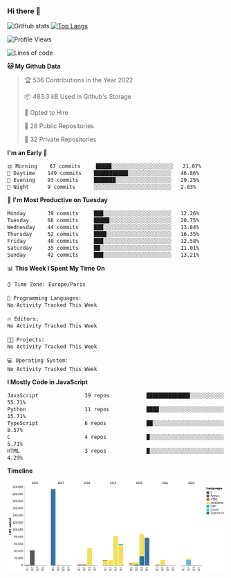 ### Hi there 👋


![GitHub stats](https://github-readme-stats.vercel.app/api?username=eastkap&theme=dark&show_icons=true&count_private=true)
[![Top Langs](https://github-readme-stats.vercel.app/api/top-langs/?username=eastkap&layout=compact)](https://github.com/anuraghazra/github-readme-stats)



<!--START_SECTION:waka-->
![Profile Views](http://img.shields.io/badge/Profile%20Views-0-blue)

![Lines of code](https://img.shields.io/badge/From%20Hello%20World%20I%27ve%20Written-700974%20lines%20of%20code-blue)

**🐱 My Github Data** 

> 🏆 536 Contributions in the Year 2022
 > 
> 📦 483.3 kB Used in Github's Storage 
 > 
> 💼 Opted to Hire
 > 
> 📜 28 Public Repositories 
 > 
> 🔑 32 Private Repositories  
 > 
**I'm an Early 🐤** 

```text
🌞 Morning    67 commits     █████░░░░░░░░░░░░░░░░░░░░   21.07% 
🌆 Daytime    149 commits    ███████████░░░░░░░░░░░░░░   46.86% 
🌃 Evening    93 commits     ███████░░░░░░░░░░░░░░░░░░   29.25% 
🌙 Night      9 commits      ░░░░░░░░░░░░░░░░░░░░░░░░░   2.83%

```
📅 **I'm Most Productive on Tuesday** 

```text
Monday       39 commits     ███░░░░░░░░░░░░░░░░░░░░░░   12.26% 
Tuesday      66 commits     █████░░░░░░░░░░░░░░░░░░░░   20.75% 
Wednesday    44 commits     ███░░░░░░░░░░░░░░░░░░░░░░   13.84% 
Thursday     52 commits     ████░░░░░░░░░░░░░░░░░░░░░   16.35% 
Friday       40 commits     ███░░░░░░░░░░░░░░░░░░░░░░   12.58% 
Saturday     35 commits     ██░░░░░░░░░░░░░░░░░░░░░░░   11.01% 
Sunday       42 commits     ███░░░░░░░░░░░░░░░░░░░░░░   13.21%

```


📊 **This Week I Spent My Time On** 

```text
⌚︎ Time Zone: Europe/Paris

💬 Programming Languages: 
No Activity Tracked This Week

🔥 Editors: 
No Activity Tracked This Week

🐱‍💻 Projects: 
No Activity Tracked This Week

💻 Operating System: 
No Activity Tracked This Week

```

**I Mostly Code in JavaScript** 

```text
JavaScript               39 repos            ██████████████░░░░░░░░░░░   55.71% 
Python                   11 repos            ████░░░░░░░░░░░░░░░░░░░░░   15.71% 
TypeScript               6 repos             ██░░░░░░░░░░░░░░░░░░░░░░░   8.57% 
C                        4 repos             █░░░░░░░░░░░░░░░░░░░░░░░░   5.71% 
HTML                     3 repos             █░░░░░░░░░░░░░░░░░░░░░░░░   4.29%

```


**Timeline**

![Chart not found](https://raw.githubusercontent.com/Eastkap/Eastkap/main/charts/bar_graph.png) 


<!--END_SECTION:waka-->

<!--
**Eastkap/eastkap** is a ✨ _special_ ✨ repository because its `README.md` (this file) appears on your GitHub profile.

Here are some ideas to get you started:

- 🔭 I’m currently working on ...
- 🌱 I’m currently learning ...
- 👯 I’m looking to collaborate on ...
- 🤔 I’m looking for help with ...
- 💬 Ask me about ...
- 📫 How to reach me: ...
- 😄 Pronouns: ...
- ⚡ Fun fact: ...
-->
